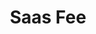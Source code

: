 ---
layout: resort
id: saas-fee
title: Saas Fee
nav: true
nav-order: 4
content-pages: true
intro: If you’re looking for a more low-key, quieter place to enjoy this special corner of the Alps, Saas Fee embodies Swiss village goodness, whilst remaining a great place to ski and wind down in the evenings.
travel: Saas Fee is just three hours from Geneva airport, so fly from London with SWISS to reach the start of your adventure.

topics:

  - id: adventure
    title: Adventure
    contents:
      - p: Nowhere else in the Alps, nor the world, can you catch as many four-thousanders (peaks greater than 4km) in one glance; Saas Fee is a treasure of high-altitude thrills.
      - p: With plenty of great beginner pistes, Saas Fee is perfect for low-key breaks for those dipping their toes into the perfect ski-holiday. 100km of prepared pistes, with 22 lifts serving them, also gives plenty room for more advanced skiers to strut their stuff too. With a whole valley available for cross country skiing, Saas Fee isn’t just about slopes. Why not pluck up the courage to hang over Gorge Alpine, or tour the place at night, where the frozen waterfalls glisten in the torchlight. For the whole family, speed down the mountain on the Feeblitz bob-sleigh ride, which offers a shot of adrenaline to accompany the stunning views over the nestled village below.

  - id: food-and-drink
    title: Food & Drink
    contents:
      - p: Saas Fee is as remote as it gets; only a donkey trail led here until 1951 – so for rustic fayre, this alpine village is idyllic.
      - p: After a tough day scaling the slopes, or hiking the rugged mountain passes, alpine eats are hearty, warming, and filling – basically perfect. A big reason for this is generous servings of cheese, which literally no one could possibly complain about. So, after the novelty of fondue, be sure to seek out authentic raclette, or bratchäs, for your daily dose of cheese overload. To accompany the endless cheese, try your hand at brewing with Gletscher Bräu, a tiny alpine brewery tucked away in Saas Fee. Finally, don’t miss the world’s highest revolving restaurant, Threes!xty, for fine dining and the most breathtaking views in the world.

  - id: relax
    title: Relax
    contents:
      - p: With activities laid on throughout the day, this traditional alpine village is well prepared to wind you down Swiss style.
      - p: Saas Fee is a far more low-key resort in comparison to Zermatt – its quaint, authentic village feel makes for true relaxation in some of the most stunning scenery in Europe. Due to its remote location, its streets are narrow and bordered by rustic wooden chalets, allowing for very little vehicle traffic. In fact, the only vehicles that navigate the small streets are the occasional taxi or bus, making Saas Fee a haven for uninterrupted walks and wanders, particularly with those little ones in your life. With a selection of spas and bathhouses, you’ll be set for blissed out afternoons taking life in your stride. Aqua Allalin caters particularly well, with saunas built with ceiling to floor windows offering incredible vistas while you kick back.
---